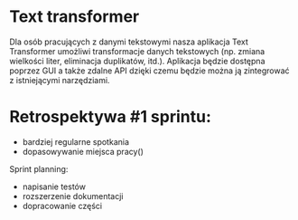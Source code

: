 # Text transformer
Dla osób pracujących z danymi tekstowymi nasza aplikacja Text Transformer umożliwi transformacje danych tekstowych (np. zmiana wielkości liter, eliminacja duplikatów, itd.). Aplikacja będzie dostępna poprzez GUI a także zdalne API dzięki czemu będzie można ją zintegrować z istniejącymi narzędziami.


# Retrospektywa #1 sprintu:
- bardziej regularne spotkania
- dopasowywanie miejsca pracy()


Sprint planning:
- napisanie testów
- rozszerzenie dokumentacji 
- dopracowanie części 

